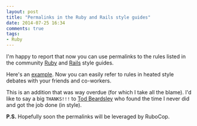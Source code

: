 ```yaml
---
layout: post
title: "Permalinks in the Ruby and Rails style guides"
date: 2014-07-25 16:34
comments: true
tags:
- Ruby
---
```


I'm happy to report that now you can use permalinks to the rules listed in the
community [Ruby](https://github.com/rubocop-hq/ruby-style-guide) and [Rails](https://github.com/rubocop-hq/rails-style-guide) style guides.

Here's an
[example](https://github.com/rubocop-hq/ruby-style-guide#indent-when-to-case).
Now you can easily refer to rules in heated style debates with your
friends and co-workers.

This is an addition that was way overdue (for which I take all the
blame). I'd like to say a big `THANKS!!!` to [Tod Beardsley](https://github.com/todb) who
found the time I never did and got the job done (in style).

**P.S.** Hopefully soon the permalinks will be leveraged by RuboCop.
